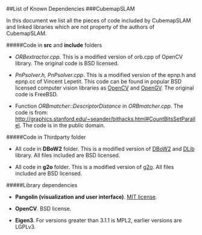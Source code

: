 ##List of Known Dependencies
###CubemapSLAM

In this document we list all the pieces of code included by CubemapSLAM and linked libraries which are not property of the authors of CubemapSLAM.


#####Code in **src** and **include** folders

* *ORBextractor.cpp*.
This is a modified version of orb.cpp of OpenCV library. The original code is BSD licensed.

* *PnPsolver.h, PnPsolver.cpp*.
This is a modified version of the epnp.h and epnp.cc of Vincent Lepetit. 
This code can be found in popular BSD licensed computer vision libraries as [OpenCV](https://github.com/Itseez/opencv/blob/master/modules/calib3d/src/epnp.cpp) and [OpenGV](https://github.com/laurentkneip/opengv/blob/master/src/absolute_pose/modules/Epnp.cpp). The original code is FreeBSD.

* Function *ORBmatcher::DescriptorDistance* in *ORBmatcher.cpp*.
The code is from: http://graphics.stanford.edu/~seander/bithacks.html#CountBitsSetParallel.
The code is in the public domain.

#####Code in Thirdparty folder

* All code in **DBoW2** folder.
This is a modified version of [DBoW2](https://github.com/dorian3d/DBoW2) and [DLib](https://github.com/dorian3d/DLib) library. All files included are BSD licensed.

* All code in **g2o** folder.
This is a modified version of [g2o](https://github.com/RainerKuemmerle/g2o). All files included are BSD licensed.

#####Library dependencies 

* **Pangolin (visualization and user interface)**.
[MIT license](https://en.wikipedia.org/wiki/MIT_License).

* **OpenCV**.
BSD license.

* **Eigen3**.
For versions greater than 3.1.1 is MPL2, earlier versions are LGPLv3.
